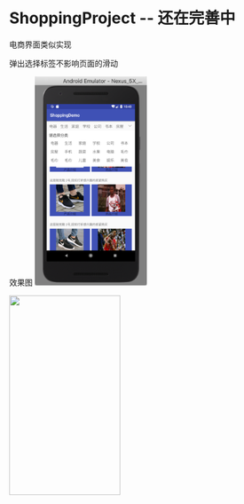 # ShoppingProject  --  还在完善中
电商界面类似实现

弹出选择标签不影响页面的滑动

效果图
 <img src="https://github.com/ObliverSen/ShoppingProject/blob/master/picture/shopping.webp" width="40%"  height="60%" alt="还在路上，稍等..."/> 
 
 <img src="https://github.com/YourAcountName/ProjectName/blob/master/GifName.gif" width=200 height=360 />
 
